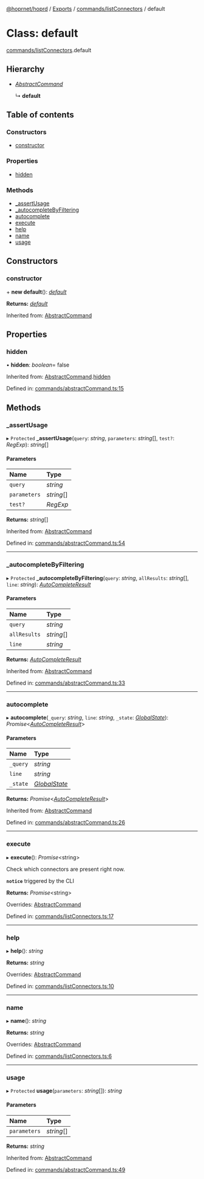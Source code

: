 [@hoprnet/hoprd](../README.md) / [Exports](../modules.md) / [commands/listConnectors](../modules/commands_listconnectors.md) / default

# Class: default

[commands/listConnectors](../modules/commands_listconnectors.md).default

## Hierarchy

- [*AbstractCommand*](commands_abstractcommand.abstractcommand.md)

  ↳ **default**

## Table of contents

### Constructors

- [constructor](commands_listconnectors.default.md#constructor)

### Properties

- [hidden](commands_listconnectors.default.md#hidden)

### Methods

- [\_assertUsage](commands_listconnectors.default.md#_assertusage)
- [\_autocompleteByFiltering](commands_listconnectors.default.md#_autocompletebyfiltering)
- [autocomplete](commands_listconnectors.default.md#autocomplete)
- [execute](commands_listconnectors.default.md#execute)
- [help](commands_listconnectors.default.md#help)
- [name](commands_listconnectors.default.md#name)
- [usage](commands_listconnectors.default.md#usage)

## Constructors

### constructor

\+ **new default**(): [*default*](commands_listconnectors.default.md)

**Returns:** [*default*](commands_listconnectors.default.md)

Inherited from: [AbstractCommand](commands_abstractcommand.abstractcommand.md)

## Properties

### hidden

• **hidden**: *boolean*= false

Inherited from: [AbstractCommand](commands_abstractcommand.abstractcommand.md).[hidden](commands_abstractcommand.abstractcommand.md#hidden)

Defined in: [commands/abstractCommand.ts:15](https://github.com/hoprnet/hoprnet/blob/448a47a/packages/hoprd/src/commands/abstractCommand.ts#L15)

## Methods

### \_assertUsage

▸ `Protected` **_assertUsage**(`query`: *string*, `parameters`: *string*[], `test?`: *RegExp*): *string*[]

#### Parameters

| Name | Type |
| :------ | :------ |
| `query` | *string* |
| `parameters` | *string*[] |
| `test?` | *RegExp* |

**Returns:** *string*[]

Inherited from: [AbstractCommand](commands_abstractcommand.abstractcommand.md)

Defined in: [commands/abstractCommand.ts:54](https://github.com/hoprnet/hoprnet/blob/448a47a/packages/hoprd/src/commands/abstractCommand.ts#L54)

___

### \_autocompleteByFiltering

▸ `Protected` **_autocompleteByFiltering**(`query`: *string*, `allResults`: *string*[], `line`: *string*): [*AutoCompleteResult*](../modules/commands_abstractcommand.md#autocompleteresult)

#### Parameters

| Name | Type |
| :------ | :------ |
| `query` | *string* |
| `allResults` | *string*[] |
| `line` | *string* |

**Returns:** [*AutoCompleteResult*](../modules/commands_abstractcommand.md#autocompleteresult)

Inherited from: [AbstractCommand](commands_abstractcommand.abstractcommand.md)

Defined in: [commands/abstractCommand.ts:33](https://github.com/hoprnet/hoprnet/blob/448a47a/packages/hoprd/src/commands/abstractCommand.ts#L33)

___

### autocomplete

▸ **autocomplete**(`_query`: *string*, `line`: *string*, `_state`: [*GlobalState*](../modules/commands_abstractcommand.md#globalstate)): *Promise*<[*AutoCompleteResult*](../modules/commands_abstractcommand.md#autocompleteresult)\>

#### Parameters

| Name | Type |
| :------ | :------ |
| `_query` | *string* |
| `line` | *string* |
| `_state` | [*GlobalState*](../modules/commands_abstractcommand.md#globalstate) |

**Returns:** *Promise*<[*AutoCompleteResult*](../modules/commands_abstractcommand.md#autocompleteresult)\>

Inherited from: [AbstractCommand](commands_abstractcommand.abstractcommand.md)

Defined in: [commands/abstractCommand.ts:26](https://github.com/hoprnet/hoprnet/blob/448a47a/packages/hoprd/src/commands/abstractCommand.ts#L26)

___

### execute

▸ **execute**(): *Promise*<string\>

Check which connectors are present right now.

**`notice`** triggered by the CLI

**Returns:** *Promise*<string\>

Overrides: [AbstractCommand](commands_abstractcommand.abstractcommand.md)

Defined in: [commands/listConnectors.ts:17](https://github.com/hoprnet/hoprnet/blob/448a47a/packages/hoprd/src/commands/listConnectors.ts#L17)

___

### help

▸ **help**(): *string*

**Returns:** *string*

Overrides: [AbstractCommand](commands_abstractcommand.abstractcommand.md)

Defined in: [commands/listConnectors.ts:10](https://github.com/hoprnet/hoprnet/blob/448a47a/packages/hoprd/src/commands/listConnectors.ts#L10)

___

### name

▸ **name**(): *string*

**Returns:** *string*

Overrides: [AbstractCommand](commands_abstractcommand.abstractcommand.md)

Defined in: [commands/listConnectors.ts:6](https://github.com/hoprnet/hoprnet/blob/448a47a/packages/hoprd/src/commands/listConnectors.ts#L6)

___

### usage

▸ `Protected` **usage**(`parameters`: *string*[]): *string*

#### Parameters

| Name | Type |
| :------ | :------ |
| `parameters` | *string*[] |

**Returns:** *string*

Inherited from: [AbstractCommand](commands_abstractcommand.abstractcommand.md)

Defined in: [commands/abstractCommand.ts:49](https://github.com/hoprnet/hoprnet/blob/448a47a/packages/hoprd/src/commands/abstractCommand.ts#L49)
